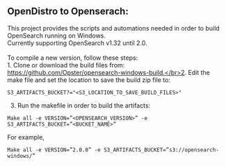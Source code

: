 ## OpenDistro to Openserach:</br>
This project provides the scripts and automations needed in order to build OpenSearch running on Windows.</br>Currently supporting OpenSearch v1.32 until 2.0.</br></br>
To compile a new version, follow these steps:</br>1. Clone or download the build files from: https://github.com/Opster/opensearch-windows-build.</br>2. Edit the make file and set the location to save the build zip file to:
```
S3_ARTIFACTS_BUCKET?="<S3_LOCATION_TO_SAVE_BUILD_FILES>"
```
3. Run the makefile in order to build the artifacts:</br> 
```
Make all -e VERSION=”<OPENSEARCH_VERSION>” -e S3_ARTIFACTS_BUCKET=”<BUCKET_NAME>”
```
For example, 
```
Make all -e VERSION=”2.0.0” -e S3_ARTIFACTS_BUCKET=”s3://opensearch-windows/”
```
